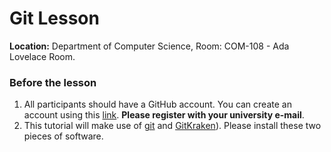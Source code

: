 # Git Lesson

**Location:** Department of Computer Science, Room: COM-108 - Ada Lovelace Room.

### Before the lesson

1. All participants should have a GitHub account. You can create an account using this [link](https://github.com/). **Please register with your university e-mail**.
2. This tutorial will make use of [git](https://git-scm.com/) and [GitKraken](https:/gitkraken.com/)). Please install these two pieces of software.
